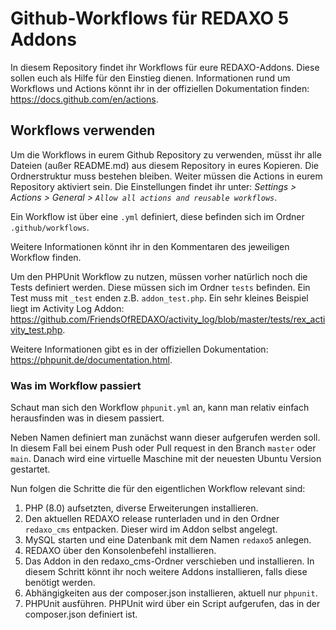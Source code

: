 # Github-Workflows für REDAXO 5 Addons

In diesem Repository findet ihr Workflows für eure REDAXO-Addons.
Diese sollen euch als Hilfe für den Einstieg dienen.
Informationen rund um Workflows und Actions könnt ihr in der offiziellen Dokumentation finden: https://docs.github.com/en/actions.

## Workflows verwenden

Um die Workflows in eurem Github Repository zu verwenden, müsst ihr alle Dateien (außer README.md) aus diesem Repository in eures Kopieren. Die Ordnerstruktur muss bestehen bleiben. Weiter müssen die Actions in eurem Repository aktiviert sein. Die Einstellungen findet ihr unter: _Settings > Actions > General > `Allow all actions and reusable workflows`_.

Ein Workflow ist über eine `.yml` definiert, diese befinden sich im Ordner `.github/workflows`.

Weitere Informationen könnt ihr in den Kommentaren des jeweiligen Workflow finden.

Um den PHPUnit Workflow zu nutzen, müssen vorher natürlich noch die Tests definiert werden. Diese müssen sich im Ordner `tests` befinden. Ein Test muss mit `_test` enden z.B. `addon_test.php`. Ein sehr kleines Beispiel liegt im Activity Log Addon: https://github.com/FriendsOfREDAXO/activity_log/blob/master/tests/rex_activity_test.php.

Weitere Informationen gibt es in der offiziellen Dokumentation: https://phpunit.de/documentation.html.


### Was im Workflow passiert

Schaut man sich den Workflow `phpunit.yml` an, kann man relativ einfach herausfinden was in diesem passiert.

Neben Namen definiert man zunächst wann dieser aufgerufen werden soll. In diesem Fall bei einem Push oder Pull request in den Branch `master` oder `main`. Danach wird eine virtuelle Maschine mit der neuesten Ubuntu Version gestartet.

Nun folgen die Schritte die für den eigentlichen Workflow relevant sind:

1. PHP (8.0) aufsetzten, diverse Erweiterungen installieren.
2. Den aktuellen REDAXO release runterladen und in den Ordner `redaxo_cms` entpacken. Dieser wird im Addon selbst angelegt.
3. MySQL starten und eine Datenbank mit dem Namen `redaxo5` anlegen.
4. REDAXO über den Konsolenbefehl installieren.
5. Das Addon in den redaxo_cms-Ordner verschieben und installieren. In diesem Schritt könnt ihr noch weitere Addons installieren, falls diese benötigt werden.
6. Abhängigkeiten aus der composer.json installieren, aktuell nur `phpunit`.
7. PHPUnit ausführen. PHPUnit wird über ein Script aufgerufen, das in der composer.json definiert ist.